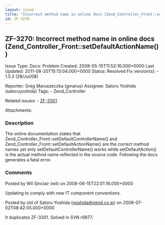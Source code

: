 ```yaml
---
layout: issue
title: "Incorrect method name in online docs (Zend_Controller_Front::setDefaultActionName())"
id: ZF-3270
---
```


ZF-3270: Incorrect method name in online docs (Zend\_Controller\_Front::setDefaultActionName())
-----------------------------------------------------------------------------------------------

 Issue Type: Docs: Problem Created: 2008-05-15T11:52:16.000+0000 Last Updated: 2011-08-20T15:13:04.000+0000 Status: Resolved Fix version(s): - 1.5.3 (28/Jul/08)
 
 Reporter:  Greg Maruszeczka (gmarus)  Assignee:  Satoru Yoshida (satoruyoshida)  Tags: - Zend\_Controller
 
 Related issues: - [ZF-3301](/issues/browse/ZF-3301)
 
 Attachments: 
### Description

The online documentation states that Zend\_Controller\_Front::setDefaultControllerName() and Zend\_Controller\_Front::setDefaultActionName() are the correct method names yet only setDefaultControllerName() works while setDefaultAction() is the actual method name reflected in the source code. Following the docs generates a fatal error.

 

 

### Comments

Posted by Wil Sinclair (wil) on 2008-06-15T22:01:16.000+0000

Updating to comply with new IT component conventions.

 

 

Posted by old of Satoru Yoshida (yoshida@zend.co.jp) on 2008-07-02T08:42:05.000+0000

It duplicates ZF-3301. Solved in SVN r9877.

 

 